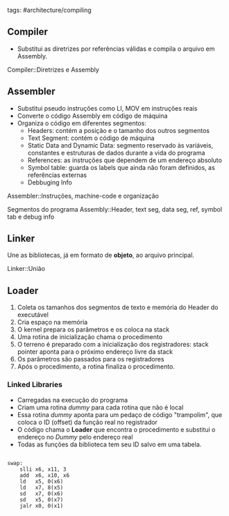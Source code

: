 tags: #architecture/compiling
## Compiler
- Substitui  as diretrizes por referências válidas e compila o arquivo em Assembly.

Compiler::Diretrizes e Assembly
<!--SR:!2024-08-11,4,270-->
## Assembler
- Substitui pseudo instruções como LI, MOV em instruções reais
- Converte o código Assembly em código de máquina
- Organiza o código em diferentes segmentos:
	- Headers: contém a posição e o tamanho dos outros segmentos
	- Text Segment: contém o código de máquina
	- Static Data and Dynamic Data: segmento reservado às variáveis, constantes e estruturas de dados durante a vida do programa
	- References: as instruções que dependem de um endereço absoluto
	- Symbol table: guarda os labels que ainda não foram definidos, as referências externas
	- Debbuging Info

Assembler::Instruções, machine-code e organização
<!--SR:!2024-08-11,4,270-->

Segmentos do programa Assembly::Header, text seg, data seg, ref, symbol tab e debug info
<!--SR:!2024-08-11,4,270-->

## Linker
Une as bibliotecas, já em formato de **objeto**, ao arquivo principal.

Linker::União
<!--SR:!2024-08-11,4,270-->
## Loader
1. Coleta os tamanhos dos segmentos de texto e memória do Header do executável
2. Cria espaço na memória
3. O kernel prepara os parâmetros e os coloca na stack
5. Uma rotina de inicialização chama o procedimento
6. O terreno é preparado com a inicialização dos registradores: stack pointer aponta para o próximo endereço livre da stack
7. Os parâmetros são passados para os registradores
8. Após o procedimento, a rotina finaliza o procedimento.

### Linked Libraries
* Carregadas na execução do programa
* Criam uma rotina *dummy* para cada rotina que não é local
* Essa rotina *dummy* aponta para um pedaço de código "trampolim", que coloca o ID (offset) da função real no registrador
* O código chama o **Loader** que encontra o procedimento e substitui o endereço no *Dummy* pelo endereço real
* Todas as funções da biblioteca tem seu ID salvo em uma tabela.

```RISC-V

swap:
	slli x6, x11, 3
	add  x6, x10, x6
	ld   x5, 0(x6)
	ld   x7, 8(x5)
	sd   x7, 0(x6)
	sd   x5, 0(x7)
	jalr x0, 0(x1)
	
```